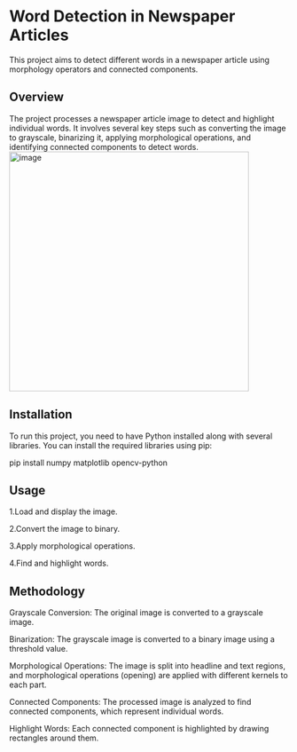 # Word Detection in Newspaper Articles

This project aims to detect different words in a newspaper article using morphology operators and connected components.

## Overview

The project processes a newspaper article image to detect and highlight individual words. It involves several key steps such as converting the image to grayscale, binarizing it, applying morphological operations, and identifying connected components to detect words.
<img width="432" alt="image" src="https://github.com/user-attachments/assets/1152e7b7-dd2e-4efd-9731-d9c00c824538">

## Installation

To run this project, you need to have Python installed along with several libraries. You can install the required libraries using pip:

pip install numpy matplotlib opencv-python

## Usage

1.Load and display the image.

2.Convert the image to binary.

3.Apply morphological operations.

4.Find and highlight words.

## Methodology

Grayscale Conversion: The original image is converted to a grayscale image. 

Binarization: The grayscale image is converted to a binary image using a threshold value. 

Morphological Operations: The image is split into headline and text regions, and morphological operations (opening) are applied with different kernels to each part.

Connected Components: The processed image is analyzed to find connected components, which represent individual words. 

Highlight Words: Each connected component is highlighted by drawing rectangles around them. 
